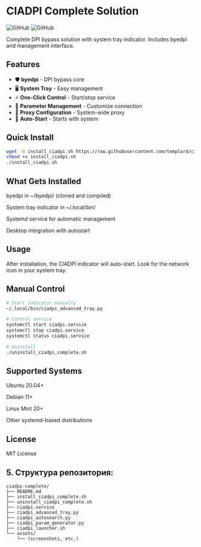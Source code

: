 # CIADPI Complete Solution

![GitHub](https://img.shields.io/badge/platform-linux-blue)
![GitHub](https://img.shields.io/badge/ubuntu-20.04%2B-orange)

Complete DPI bypass solution with system tray indicator. Includes byedpi and management interface.

## Features

- 🛡️ **byedpi** - DPI bypass core
- 🖥️ **System Tray** - Easy management
- ⚡ **One-Click Control** - Start/stop service
- 🔧 **Parameter Management** - Customize connection
- 🔌 **Proxy Configuration** - System-wide proxy
- 🚀 **Auto-Start** - Starts with system

## Quick Install

```bash
wget -O install_ciadpi.sh https://raw.githubusercontent.com/templard/ciadpi_indicator/master/install_ciadpi_complete.sh
chmod +x install_ciadpi.sh
./install_ciadpi.sh
```

## What Gets Installed
byedpi in ~/byedpi/ (cloned and compiled)

System tray indicator in ~/.local/bin/

Systemd service for automatic management

Desktop integration with autostart

## Usage
After installation, the CIADPI indicator will auto-start. Look for the network icon in your system tray.

## Manual Control

```bash
# Start indicator manually
~/.local/bin/ciadpi_advanced_tray.py

# Control service
systemctl start ciadpi.service
systemctl stop ciadpi.service
systemctl status ciadpi.service

# Uninstall
./uninstall_ciadpi_complete.sh
```

## Supported Systems
Ubuntu 20.04+

Debian 11+

Linux Mint 20+

Other systemd-based distributions

## License
MIT License

## 5. Структура репозитория:
```
ciadpi-complete/
├── README.md
├── install_ciadpi_complete.sh
├── uninstall_ciadpi_complete.sh
├── ciadpi.service
├── ciadpi_advanced_tray.py
├── ciadpi_autosearch.py
├── ciadpi_param_generator.py
├── ciadpi_launcher.sh
└── assets/
    └── (screenshots, etc.)
```
